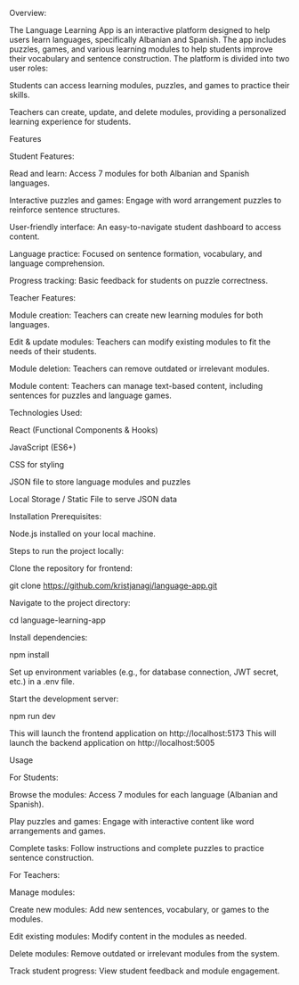 Overview:

The Language Learning App is an interactive platform designed to help users learn languages, specifically Albanian and Spanish. The app includes puzzles, games, and various learning modules to help students improve their vocabulary and sentence construction. The platform is divided into two user roles:

Students can access learning modules, puzzles, and games to practice their skills.

Teachers can create, update, and delete modules, providing a personalized learning experience for students.

Features

Student Features:

Read and learn: Access 7 modules for both Albanian and Spanish languages.

Interactive puzzles and games: Engage with word arrangement puzzles to reinforce sentence structures.

User-friendly interface: An easy-to-navigate student dashboard to access content.

Language practice: Focused on sentence formation, vocabulary, and language comprehension.

Progress tracking: Basic feedback for students on puzzle correctness.

Teacher Features:

Module creation: Teachers can create new learning modules for both languages.

Edit & update modules: Teachers can modify existing modules to fit the needs of their students.

Module deletion: Teachers can remove outdated or irrelevant modules.

Module content: Teachers can manage text-based content, including sentences for puzzles and language games.

Technologies Used:

React (Functional Components & Hooks)

JavaScript (ES6+)

CSS for styling

JSON file to store language modules and puzzles

Local Storage / Static File to serve JSON data

Installation Prerequisites:

Node.js installed on your local machine.

Steps to run the project locally:

Clone the repository for frontend:

git clone https://github.com/kristjanagj/language-app.git

Navigate to the project directory:

cd language-learning-app

Install dependencies:

npm install

Set up environment variables (e.g., for database connection, JWT secret, etc.) in a .env file.

Start the development server:

npm run dev

This will launch the frontend application on http://localhost:5173
This will launch the backend application on http://localhost:5005

Usage

For Students:

Browse the modules: Access 7 modules for each language (Albanian and Spanish).

Play puzzles and games: Engage with interactive content like word arrangements and games.

Complete tasks: Follow instructions and complete puzzles to practice sentence construction.

For Teachers:

Manage modules:

Create new modules: Add new sentences, vocabulary, or games to the modules.

Edit existing modules: Modify content in the modules as needed.

Delete modules: Remove outdated or irrelevant modules from the system.

Track student progress: View student feedback and module engagement.


